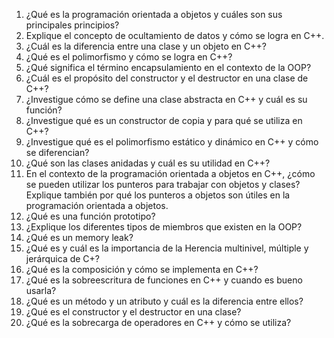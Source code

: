 1. ¿Qué es la programación orientada a objetos y cuáles son sus principales principios?
2. Explique el concepto de ocultamiento de datos y cómo se logra en C++.
3. ¿Cuál es la diferencia entre una clase y un objeto en C++?
4. ¿Qué es el polimorfismo y cómo se logra en C++?
5. ¿Qué significa el término encapsulamiento en el contexto de la OOP?
6. ¿Cuál es el propósito del constructor y el destructor en una clase de C++?
7. ¿Investigue cómo se define una clase abstracta en C++ y cuál es su función?
8. ¿Investigue qué es un constructor de copia y para qué se utiliza en C++?
9. ¿Investigue qué es el polimorfismo estático y dinámico en C++ y cómo se diferencian?
10. ¿Qué son las clases anidadas y cuál es su utilidad en C++?
11. En el contexto de la programación orientada a objetos en C++, ¿cómo se pueden
utilizar los punteros para trabajar con objetos y clases? Explique también por qué los
punteros a objetos son útiles en la programación orientada a objetos.
12. ¿Qué es una función prototipo?
13. ¿Explique los diferentes tipos de miembros que existen en la OOP?
14. ¿Qué es un memory leak?
15. ¿Qué es y cuál es la importancia de la Herencia multinivel, múltiple y jerárquica de
C+?
16. ¿Qué es la composición y cómo se implementa en C++?
17. ¿Qué es la sobreescritura de funciones en C++ y cuando es bueno usarla?
18. ¿Qué es un método y un atributo y cuál es la diferencia entre ellos?
19. ¿Qué es el constructor y el destructor en una clase?
20. ¿Qué es la sobrecarga de operadores en C++ y cómo se utiliza?

